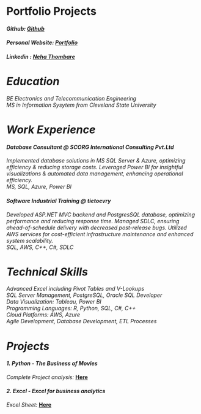# Portfolio Projects
#### *Github: [Github](https://github.com/nehathombare21/portfolio)* <br/>
#### *Personal Website: [Portfolio](datascienceportfol.io/nehatportfolio)* <br/>
#### *Linkedin : [Neha Thombare](https://www.linkedin.com/in/neha-hemantkumar-thombare-496627252/)* <br />

# *Education* <br/>
*BE Electronics and Telecommunication Engineering* <br/>
*MS in Information Sysytem from Cleveland State University* <br/>

# *Work Experience* <br/>
#### *Database Consultant @ SCORG International Consulting Pvt.Ltd* <br/>
*Implemented database solutions in MS SQL Server & Azure, optimizing efficiency & reducing storage costs. Leveraged Power BI for insightful visualizations & automated data management, enhancing operational efficiency.* <br/>
*MS, SQL, Azure, Power BI* <br/>


#### *Software Industrial Training @ tietoevry* <br/>
*Developed ASP.NET MVC backend and PostgresSQL database, optimizing performance and reducing response time. Managed SDLC, ensuring ahead-of-schedule delivery with decreased post-release bugs. Utilized AWS services for cost-efficient infrastructure maintenance and enhanced system scalability.* <br/>
*SQL, AWS, C++, C#, SDLC* <br/>

# *Technical Skills* <br/>
*Advanced Excel including Pivot Tables and V-Lookups* <br/>
*SQL Server Management, PostgreSQL, Oracle SQL Developer* <br/>
*Data Visualization: Tableau, Power BI* <br/>
*Programming Languages: R, Python, SQL, C#, C++* <br/>
*Cloud Platforms: AWS, Azure* <br/>
*Agile Development, Database Development, ETL Processes* <br/>

# *Projects* <br/>
#### *1.* *Python - The Business of Movies* <br/>
*Complete Project analysis:* **[Here](https://github.com/nehathombare21/portfolio/edit/main/README.md#:~:text=The%20Business%20of-,Movies,-.ipynb)** <br/>

#### *2.* *Excel - Excel for business analytics* <br/>
*Excel Sheet:* **[Here](https://github.com/nehathombare21/portfolio/edit/main/README.md#:~:text=Excel%20for%20Business-,Analytics,-.xlsx)** <br/>
